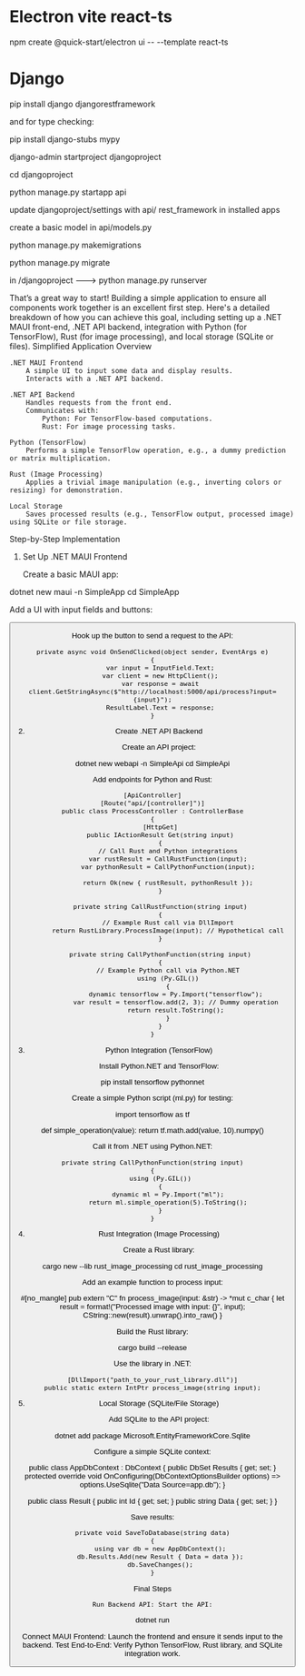 # Electron vite react-ts
npm create @quick-start/electron ui -- --template react-ts

# Django
pip install django djangorestframework

and for type checking: 

pip install django-stubs mypy

django-admin startproject djangoproject

cd djangoproject

python manage.py startapp api

update djangoproject/settings with api/ rest_framework in installed apps

create a basic model in api/models.py

python manage.py makemigrations

python manage.py migrate

in /djangoproject --->    python manage.py runserver



That’s a great way to start! Building a simple application to ensure all components work together is an excellent first step. Here's a detailed breakdown of how you can achieve this goal, including setting up a .NET MAUI front-end, .NET API backend, integration with Python (for TensorFlow), Rust (for image processing), and local storage (SQLite or files).
Simplified Application Overview

    .NET MAUI Frontend
        A simple UI to input some data and display results.
        Interacts with a .NET API backend.

    .NET API Backend
        Handles requests from the front end.
        Communicates with:
            Python: For TensorFlow-based computations.
            Rust: For image processing tasks.

    Python (TensorFlow)
        Performs a simple TensorFlow operation, e.g., a dummy prediction or matrix multiplication.

    Rust (Image Processing)
        Applies a trivial image manipulation (e.g., inverting colors or resizing) for demonstration.

    Local Storage
        Saves processed results (e.g., TensorFlow output, processed image) using SQLite or file storage.

Step-by-Step Implementation
1. Set Up .NET MAUI Frontend

    Create a basic MAUI app:

dotnet new maui -n SimpleApp
cd SimpleApp

Add a UI with input fields and buttons:

<ContentPage>
    <StackLayout Padding="20">
        <Entry x:Name="InputField" Placeholder="Enter data" />
        <Button Text="Send to Backend" Clicked="OnSendClicked" />
        <Label x:Name="ResultLabel" Text="Results will appear here" />
    </StackLayout>
</ContentPage>

Hook up the button to send a request to the API:

    private async void OnSendClicked(object sender, EventArgs e)
    {
        var input = InputField.Text;
        var client = new HttpClient();
        var response = await client.GetStringAsync($"http://localhost:5000/api/process?input={input}");
        ResultLabel.Text = response;
    }

2. Create .NET API Backend

    Create an API project:

dotnet new webapi -n SimpleApi
cd SimpleApi

Add endpoints for Python and Rust:

    [ApiController]
    [Route("api/[controller]")]
    public class ProcessController : ControllerBase
    {
        [HttpGet]
        public IActionResult Get(string input)
        {
            // Call Rust and Python integrations
            var rustResult = CallRustFunction(input);
            var pythonResult = CallPythonFunction(input);
            
            return Ok(new { rustResult, pythonResult });
        }

        private string CallRustFunction(string input)
        {
            // Example Rust call via DllImport
            return RustLibrary.ProcessImage(input); // Hypothetical call
        }

        private string CallPythonFunction(string input)
        {
            // Example Python call via Python.NET
            using (Py.GIL())
            {
                dynamic tensorflow = Py.Import("tensorflow");
                var result = tensorflow.add(2, 3); // Dummy operation
                return result.ToString();
            }
        }
    }

3. Python Integration (TensorFlow)

    Install Python.NET and TensorFlow:

pip install tensorflow pythonnet

Create a simple Python script (ml.py) for testing:

import tensorflow as tf

def simple_operation(value):
    return tf.math.add(value, 10).numpy()

Call it from .NET using Python.NET:

    private string CallPythonFunction(string input)
    {
        using (Py.GIL())
        {
            dynamic ml = Py.Import("ml");
            return ml.simple_operation(5).ToString();
        }
    }

4. Rust Integration (Image Processing)

    Create a Rust library:

cargo new --lib rust_image_processing
cd rust_image_processing

Add an example function to process input:

#[no_mangle]
pub extern "C" fn process_image(input: &str) -> *mut c_char {
    let result = format!("Processed image with input: {}", input);
    CString::new(result).unwrap().into_raw()
}

Build the Rust library:

cargo build --release

Use the library in .NET:

    [DllImport("path_to_your_rust_library.dll")]
    public static extern IntPtr process_image(string input);

5. Local Storage (SQLite/File Storage)

    Add SQLite to the API project:

dotnet add package Microsoft.EntityFrameworkCore.Sqlite

Configure a simple SQLite context:

public class AppDbContext : DbContext
{
    public DbSet<Result> Results { get; set; }
    protected override void OnConfiguring(DbContextOptionsBuilder options)
        => options.UseSqlite("Data Source=app.db");
}

public class Result
{
    public int Id { get; set; }
    public string Data { get; set; }
}

Save results:

    private void SaveToDatabase(string data)
    {
        using var db = new AppDbContext();
        db.Results.Add(new Result { Data = data });
        db.SaveChanges();
    }

Final Steps

    Run Backend API: Start the API:

dotnet run

Connect MAUI Frontend: Launch the frontend and ensure it sends input to the backend.
Test End-to-End: Verify Python TensorFlow, Rust library, and SQLite integration work.